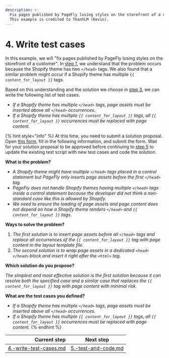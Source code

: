 ```yaml
---
description: >-
  Fix pages published by PageFly losing styles on the storefront of a customer.
  This example is credited to ThanhLM (Kevin).
---
```


# 4. Write test cases

In this example, we will "fix pages published by PageFly losing styles on the storefront of a customer". In [step 1](1.-understand-the-issue.md), we understand that the problem occurs because the Shopify theme has two `</head>` tags. We also found that a similar problem might occur if a Shopify theme has multiple `{{ content_for_layout }}` tags.

Based on this understanding and the solution we choose in [step 3](3.-choose-one-solution.md), we can write the following list of test cases.

* _If a Shopify theme has multiple `</head>` tags, page assets must be inserted above all `</head>` occurrences._
* _If a Shopify theme has multiple `{{ content_for_layout }}` tags, all `{{ content_for_layout }}` occurrences must be replaced with page content._

{% hint style="info" %}
At this time, you need to submit a solution proposal. Open [this form](https://docs.google.com/forms/d/e/1FAIpQLSc8IcTnfy\_6Y92hScpEwUMpfWXQengWYQtxPXiXPbmStBWilw/viewform), fill in the following information, and submit the form. Wait for your solution proposal to be approved before continuing to [step 5](5.-test-and-code.md) to update the existing test script with new test cases and code the solution.

**What is the problem?**

* _A Shopify theme might have multiple `</head>` tags placed in a control statement but PageFly only inserts page assets before the first `</head>` tag._
* _PageFly does not handle Shopify themes having multiple `</head>` tags inside a control statement because the developer did not think a non-standard case like this is allowed by Shopify._
* _We need to ensure the loading of page assets and page content does not depend on how a Shopify theme renders `</head>` and `{{ content_for_layout }}` tags._

**Ways to solve the problem?**

1. _The first solution is to insert page assets before all `</head>` tags and replace all occurrences of the `{{ content_for_layout }}` tag with page content in the layout template file._
2. _The second solution is to wrap page assets in a dedicated `<head></head>` block and insert it right after the `<html>` tag._

**Which solution do you propose?**

_The simplest and most effective solution is the first solution because it can resolve both the specified case and a similar case that replaces the `{{ content_for_layout }}` tag with page content with minimal risk._

**What are the test cases you defined?**

* _If a Shopify theme has multiple `</head>` tags, page assets must be inserted above all `</head>` occurrences._
* _If a Shopify theme has multiple `{{ content_for_layout }}` tags, all `{{ content_for_layout }}` occurrences must be replaced with page content._
{% endhint %}

|                                                            Current step | Next step                                                         |
| ----------------------------------------------------------------------: | ----------------------------------------------------------------- |
| [4.-write-test-cases.md](../processes/4.-write-test-cases.md "mention") | [5.-test-and-code.md](../processes/5.-test-and-code.md "mention") |
